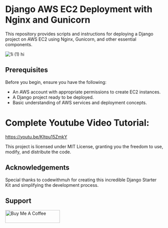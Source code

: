# Django AWS EC2 Deployment with Nginx and Gunicorn

This repository provides scripts and instructions for deploying a Django project on AWS EC2 using Nginx, Gunicorn, and other essential components.

![1i (1)](https://github.com/codewithmuh/django-aws-ec2-nginx-gunicorn/assets/51082957/6d7f76c2-ea81-487c-b7c2-3c6d9dd3429a)
hi
## Prerequisites

Before you begin, ensure you have the following:

- An AWS account with appropriate permissions to create EC2 instances.
- A Django project ready to be deployed.
- Basic understanding of AWS services and deployment concepts.

# Complete Youtube Video Tutorial:
https://youtu.be/KItpu15ZmkY

This project is licensed under MIT License, granting you the freedom to use, modify, and distribute the code.

## Acknowledgements
Special thanks to codewithmuh for creating this incredible Django Starter Kit and simplifying the development process.

## Support
<a href="https://www.buymeacoffee.com/codewithmuh" target="_blank"><img src="https://cdn.buymeacoffee.com/buttons/default-yellow.png" alt="Buy Me A Coffee" height="41" width="174"></a>


